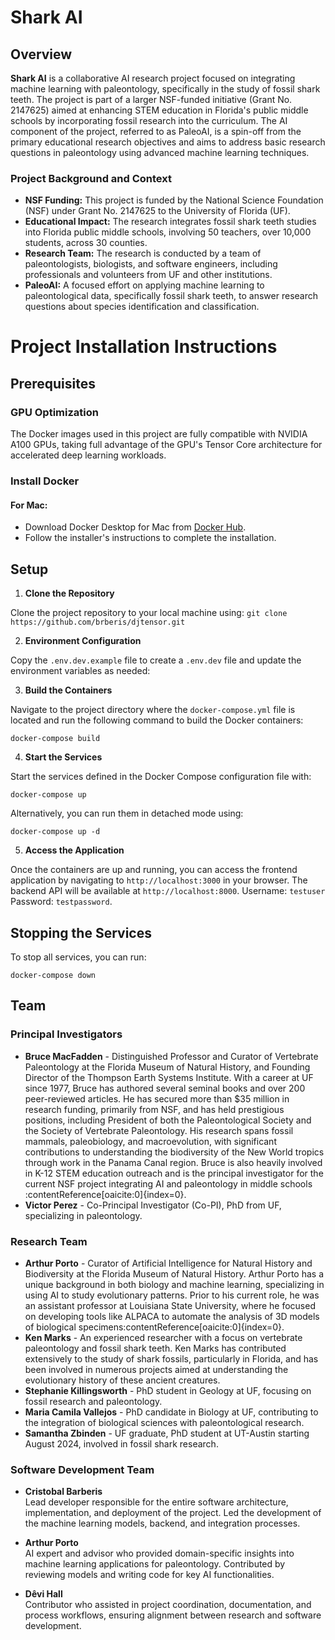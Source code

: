 # Shark AI

## Overview

**Shark AI** is a collaborative AI research project focused on integrating machine learning with paleontology, specifically in the study of fossil shark teeth. The project is part of a larger NSF-funded initiative (Grant No. 2147625) aimed at enhancing STEM education in Florida's public middle schools by incorporating fossil research into the curriculum. The AI component of the project, referred to as PaleoAI, is a spin-off from the primary educational research objectives and aims to address basic research questions in paleontology using advanced machine learning techniques.

### Project Background and Context

- **NSF Funding:** This project is funded by the National Science Foundation (NSF) under Grant No. 2147625 to the University of Florida (UF).
- **Educational Impact:** The research integrates fossil shark teeth studies into Florida public middle schools, involving 50 teachers, over 10,000 students, across 30 counties.
- **Research Team:** The research is conducted by a team of paleontologists, biologists, and software engineers, including professionals and volunteers from UF and other institutions.
- **PaleoAI:** A focused effort on applying machine learning to paleontological data, specifically fossil shark teeth, to answer research questions about species identification and classification.

# Project Installation Instructions

## Prerequisites

### GPU Optimization

The Docker images used in this project are fully compatible with NVIDIA A100 GPUs, taking full advantage of the GPU's Tensor Core architecture for accelerated deep learning workloads.

### Install Docker

#### For Mac:
- Download Docker Desktop for Mac from [Docker Hub](https://hub.docker.com/editions/community/docker-ce-desktop-mac/).
- Follow the installer's instructions to complete the installation.

## Setup

1. **Clone the Repository**

 Clone the project repository to your local machine using:
 ```git clone https://github.com/brberis/djtensor.git```


2. **Environment Configuration**

Copy the `.env.dev.example` file to create a `.env.dev` file and update the environment variables as needed:


3. **Build the Containers**

Navigate to the project directory where the `docker-compose.yml` file is located and run the following command to build the Docker containers:

```docker-compose build```


4. **Start the Services**

Start the services defined in the Docker Compose configuration file with:

```docker-compose up```


Alternatively, you can run them in detached mode using:

```docker-compose up -d```


5. **Access the Application**

Once the containers are up and running, you can access the frontend application by navigating to `http://localhost:3000` in your browser. The backend API will be available at `http://localhost:8000`. Username: `testuser` Password: `testpassword`.

## Stopping the Services

To stop all services, you can run:

```docker-compose down```


## Team

### Principal Investigators

- **Bruce MacFadden** - Distinguished Professor and Curator of Vertebrate Paleontology at the Florida Museum of Natural History, and Founding Director of the Thompson Earth Systems Institute. With a career at UF since 1977, Bruce has authored several seminal books and over 200 peer-reviewed articles. He has secured more than $35 million in research funding, primarily from NSF, and has held prestigious positions, including President of both the Paleontological Society and the Society of Vertebrate Paleontology. His research spans fossil mammals, paleobiology, and macroevolution, with significant contributions to understanding the biodiversity of the New World tropics through work in the Panama Canal region. Bruce is also heavily involved in K-12 STEM education outreach and is the principal investigator for the current NSF project integrating AI and paleontology in middle schools&#8203;:contentReference[oaicite:0]{index=0}.
- **Victor Perez** - Co-Principal Investigator (Co-PI), PhD from UF, specializing in paleontology.

### Research Team

- **Arthur Porto** - Curator of Artificial Intelligence for Natural History and Biodiversity at the Florida Museum of Natural History. Arthur Porto has a unique background in both biology and machine learning, specializing in using AI to study evolutionary patterns. Prior to his current role, he was an assistant professor at Louisiana State University, where he focused on developing tools like ALPACA to automate the analysis of 3D models of biological specimens&#8203;:contentReference[oaicite:0]{index=0}.
- **Ken Marks** - An experienced researcher with a focus on vertebrate paleontology and fossil shark teeth. Ken Marks has contributed extensively to the study of shark fossils, particularly in Florida, and has been involved in numerous projects aimed at understanding the evolutionary history of these ancient creatures.
- **Stephanie Killingsworth** - PhD student in Geology at UF, focusing on fossil research and paleontology.
- **Maria Camila Vallejos** - PhD candidate in Biology at UF, contributing to the integration of biological sciences with paleontological research.
- **Samantha Zbinden** - UF graduate, PhD student at UT-Austin starting August 2024, involved in fossil shark research.

### Software Development Team

- **Cristobal Barberis**  
  Lead developer responsible for the entire software architecture, implementation, and deployment of the project. Led the development of the machine learning models, backend, and integration processes.

- **Arthur Porto**  
  AI expert and advisor who provided domain-specific insights into machine learning applications for paleontology. Contributed by reviewing models and writing code for key AI functionalities.

- **Dêvi Hall**  
  Contributor who assisted in project coordination, documentation, and process workflows, ensuring alignment between research and software development.




